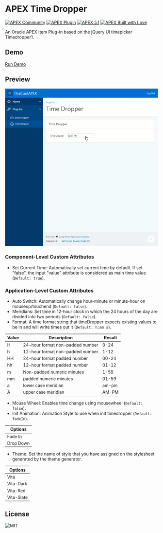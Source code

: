 # APEX Time Dropper

[![APEX Community](https://cdn.rawgit.com/Dani3lSun/apex-github-badges/78c5adbe/badges/apex-community-badge.svg)](https://github.com/Dani3lSun/apex-github-badges)
[![APEX Plugin](https://cdn.rawgit.com/Dani3lSun/apex-github-badges/b7e95341/badges/apex-plugin-badge.svg)](https://github.com/Dani3lSun/apex-github-badges)
[![APEX 5.1](https://cdn.rawgit.com/Dani3lSun/apex-github-badges/88f0a6ed/badges/apex-5_1-badge.svg)](https://github.com/Dani3lSun/apex-github-badges)
[![APEX Built with Love](https://cdn.rawgit.com/Dani3lSun/apex-github-badges/7919f913/badges/apex-love-badge.svg)](https://github.com/Dani3lSun/apex-github-badges)

An Oracle APEX Item Plug-in based on the jQuery UI timepicker Timedropper1.

## Demo

[Run Demo](https://apex.oracle.com/pls/apex/f?p=OraCoolAPEX:9)

## Preview

![Preview](/preview.gif?raw=true "Preview")

### Component-Level Custom Attributes

* Set Current Time: Automatically set current time by default. If set "false", the input "value" attribute is considered as main time value (`Default: true`).

### Application-Level Custom Attributes

* Auto Switch: Automatically change hour-minute or minute-hour on mouseup/touchend (`Default: false`).
* Meridians: Set time in 12-hour clock in which the 24 hours of the day are divided into two periods (`Default: false`).
* Format: A time format string that timeDropper expects existing values to be in and will write times out it (`Default: h:mm a`).

| Value | Description                      | Result |
|-------|----------------------------------|--------|
| H     | 24-hour format non-padded number | 0-24   |
| h     | 12-hour format non-padded number | 1-12   |
| HH    | 24-hour format padded number     | 00-24  |
| hh    | 12-hour format padded number     | 01-12  |
| m     | Non-padded numeric minutes       | 1-59   |
| mm    | padded numeric minutes           | 01-59  |
| a     | lower case meridian              | am-pm  |
| A     | upper case meridian              | AM-PM  |
* Mouse Wheel: Enables time change using mousewheel (`Default: false`).
* Init Animation: Animation Style to use when init timedropper (`Default: fadeIn`).

| Options    |
|------------|
| Fade In    |
| Drop Down  |
* Theme: Set the name of style that you have assigned on the stylesheet generated by the theme generator.

| Options    |
|------------|
| Vita       |
| Vita-Dark  |
| Vita-Red   |
| Vita-Slate |

## License

![MIT](/LICENSE)